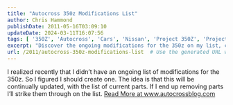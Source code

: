```yaml
---
title: "Autocross 350z Modifications List"
author: Chris Hammond
publishDate: 2011-05-16T03:09:10
updateDate: 2024-03-11T16:07:56
tags: [ '350Z', 'Autocross', 'Cars', 'Nissan', 'Project 350Z', 'Project350z', 'Project350zcom' ]
excerpt: "Discover the ongoing modifications for the 350z on my list, continually updated with current parts and strike-throughs for removed items. Visit autocrossblog.com for more. #350z #carmodifications"
url: /2011/autocross-350z-modifications-list  # Use the generated URL with year
---
```

I realized recently that I didn’t have an ongoing list of modifications for the 350z. So I figured I should create one. The idea is that this will be continually updated, with the list of current parts. If I end up removing parts I’ll strike them through on the list. <a href="https://www.autocrossblog.com/autocross-350z-modifications-list">Read More at www.autocrossblog.com</a>


